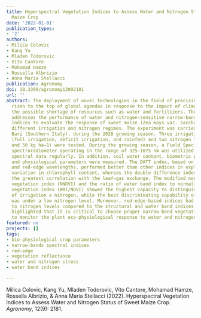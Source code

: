 ```yaml
---
title: Hyperspectral Vegetation Indices to Assess Water and Nitrogen Status of Sweet
  Maize Crop
date: '2022-01-01'
publication_types:
- '2'
authors:
- Milica Colovic
- Kang Yu
- Mladen Todorovic
- Vito Cantore
- Mohamad Hamze
- Rossella Albrizio
- Anna Maria Stellacci
publication: Agronomy
doi: 10.3390/agronomy12092181
url: ''
abstract: The deployment of novel technologies in the field of precision farming has
  risen to the top of global agendas in response to the impact of climate change and
  the possible shortage of resources such as water and fertilizers. The present research
  addresses the performance of water and nitrogen-sensitive narrow-band vegetation
  indices to evaluate the response of sweet maize (Zea mays var. saccharata L.) to
  different irrigation and nitrogen regimes. The experiment was carried out in Valenzano,
  Bari (Southern Italy), during the 2020 growing season. Three irrigation regimes
  (full irrigation, deficit irrigation, and rainfed) and two nitrogen levels (300
  and 50 kg ha−1) were tested. During the growing season, a Field Spec Handheld 2
  spectroradiometer operating in the range of 325–1075 nm was utilized to capture
  spectral data regularly. In addition, soil water content, biometric parameters,
  and physiological parameters were measured. The DATT index, based on near-infrared
  and red-edge wavelengths, performed better than other indices in explaining the
  variation in chlorophyll content, whereas the double difference index (DD) showed
  the greatest correlation with the leaf–gas exchange. The modified normalized difference
  vegetation index (NNDVI) and the ratio of water band index to normalized difference
  vegetation index (WBI/NDVI) showed the highest capacity to distinguish the interaction
  of irrigation x nitrogen, while the best discriminating capability of these indices
  was under a low nitrogen level. Moreover, red-edge-based indices had higher sensitivity
  to nitrogen levels compared to the structural and water band indices. Our study
  highlighted that it is critical to choose proper narrow-band vegetation indices
  to monitor the plant eco-physiological response to water and nitrogen stresses.
featured: no
projects: []
tags:
- bio-physiological crop parameters
- narrow-bands spectral indices
- red-edge
- vegetation reflectance
- water and nitrogen stress
- water band indices

---
```


Milica Colovic, Kang Yu, Mladen Todorovic, Vito Cantore, Mohamad Hamze, Rossella Albrizio, & Anna Maria Stellacci (2022). Hyperspectral Vegetation Indices to Assess Water and Nitrogen Status of Sweet Maize Crop. *Agronomy*, 12(9): 2181.
